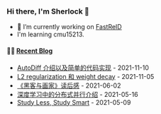 ### Hi there, I'm Sherlock 👋

- 🔭 I’m currently working on [FastReID](https://github.com/JDAI-CV/fast-reid)
- I'm learning cmu15213.

#### 🤹‍♀️ <a href="https://l1aoxingyu.github.io/blogpages/" target="_blank">Recent Blog</a>
<!-- blog starts -->
* [AutoDiff 介绍以及简单的代码实现](https://l1aoxingyu.github.io/blogpages/deep%20learning/autodiff/dl%20framework/2021/11/10/autodiff.html) - 2021-11-10
* [L2 regularization 和 weight decay](https://l1aoxingyu.github.io/blogpages/deep%20learning/tricks/2021/11/05/l2-reg-weight-decay.html) - 2021-11-05
* [《黑客与画家》读后感](https://l1aoxingyu.github.io/blogpages/book%20review/programming/2021/06/02/hackers-and-painters.html) - 2021-06-02
* [深度学习中的分布式并行介绍](https://l1aoxingyu.github.io/blogpages/summary/self-supervised%20learning/2021/05/16/dl-dist-train.html) - 2021-05-16
* [Study Less, Study Smart](https://l1aoxingyu.github.io/blogpages/utility/2021/05/09/Study-Less-Study-Smart.html) - 2021-05-09
<!-- blog ends -->

<!--
**L1aoXingyu/L1aoXingyu** is a ✨ _special_ ✨ repository because its `README.md` (this file) appears on your GitHub profile.

Here are some ideas to get you started:

- 🔭 I’m currently working on ...
- 🌱 I’m currently learning ...
- 👯 I’m looking to collaborate on ...
- 🤔 I’m looking for help with ...
- 💬 Ask me about ...
- 📫 How to reach me: ...
- 😄 Pronouns: ...
- ⚡ Fun fact: ...
-->
